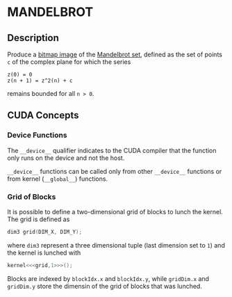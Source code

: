 # MANDELBROT

## Description

Produce a [bitmap image](https://en.wikipedia.org/wiki/Netpbm#File_formats) of the [Mandelbrot set](https://en.wikipedia.org/wiki/Mandelbrot_set), defined as the set of points `c` of the complex plane for which the series

```text
z(0) = 0
z(n + 1) = z^2(n) + c
```

remains bounded for all `n > 0`.

## CUDA Concepts

### Device Functions

The `__device__` qualifier indicates to the CUDA compiler that the function only runs on the device and not the host.

`__device__` functions can be called only from other `__device__` functions or from kernel (`__global__`) functions.

### Grid of Blocks

It is possible to define a two-dimensional grid of blocks to lunch the kernel. The grid is defined as

```cpp
dim3 grid(DIM_X, DIM_Y);
```

where `dim3` represent a three dimensional tuple (last dimension set to `1`) and the kernel is lunched with

```cpp
kernel<<<grid,1>>>();
```

Blocks are indexed by `blockIdx.x` and `blockIdx.y`, while `gridDim.x` and `gridDim.y` store the dimensin of the grid of blocks that was lunched.
